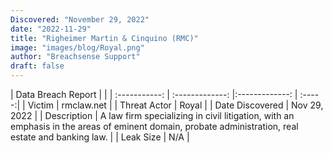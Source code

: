 ```yaml
---
Discovered: "November 29, 2022"
date: "2022-11-29"
title: "Righeimer Martin & Cinquino (RMC)"
image: "images/blog/Royal.png"
author: "Breachsense Support"
draft: false
---
```


| Data Breach Report           |              | 
| :-----------: | :-------------:     |:-------------:    | :-----:|
| Victim      | rmclaw.net      | 
| Threat Actor      | Royal      | 
| Date Discovered      | Nov 29, 2022      | 
| Description      | A law firm specializing in civil litigation, with an emphasis in the areas of eminent domain, probate administration, real estate and banking law.      | 
| Leak Size      | N/A      | 

